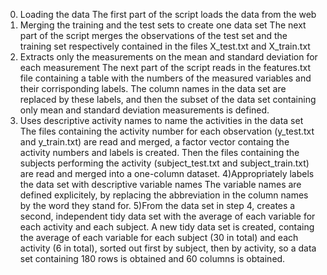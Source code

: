 0) Loading the data
The first part of the script loads the data from the web
1) Merging the training and the test sets to create one data set
The next part of the script merges the observations of the test set and the training set respectively contained in the files X_test.txt and X_train.txt
2) Extracts only the measurements on the mean and standard deviation for each measurement
The next part of the script reads in the features.txt file containing a table with the numbers of the measured variables and their corrisponding labels. The column names in the data set are replaced by these labels, and then the subset of the data set containing only mean and standard deviation measurements is defined.
3) Uses descriptive activity names to name the activities in the data set 
The files containing the activity number for each observation (y_test.txt and y_train.txt) are read and merged, a factor vector containg the activity numbers and labels is created. Then the files containing the subjects performing the activity (subject_test.txt and subject_train.txt) are read and merged into a one-column dataset.
4)Appropriately labels the data set with descriptive variable names
The variable names are defined explicitely, by replacing the abbreviation in the column names by the word they stand for.
5)From the data set in step 4, creates a second, independent tidy data set with the average of each variable for each activity and each subject.
A new tidy data set is created, containg the average of each variable for each subject (30 in total)  and each activity (6 in total), sorted out first by subject, then by activity, so a data set containing 180 rows is obtained and 60 columns is obtained. 